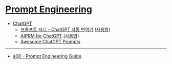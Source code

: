 # [Prompt Engineering](https://www.promptingguide.ai/)
- [ChatGPT](https://chat.openai.com/)
  - [프롬프트 지니 - ChatGPT 자동 번역기](https://chrome.google.com/webstore/detail/%ED%94%84%EB%A1%AC%ED%94%84%ED%8A%B8-%EC%A7%80%EB%8B%88-chatgpt-%EC%9E%90%EB%8F%99-%EB%B2%88%EC%97%AD%EA%B8%B0/lhkgpdljnlplgbkonflbhifackjhjmdj?hl=en&authuser=2) ([사용법](https://www.youtube.com/watch?v=oUrNaIeuEKc))
  - [AIPRM for ChatGPT](https://chrome.google.com/webstore/detail/aiprm-for-chatgpt/ojnbohmppadfgpejeebfnmnknjdlckgj) ([사용법](https://www.youtube.com/watch?v=NxN-Cnp3Zmo))
  - [Awesome ChatGPT Prompts](https://github.com/f/awesome-chatgpt-prompts)

---

- [a00 - Prompt Engineering Guide](./pe/a00.md)
